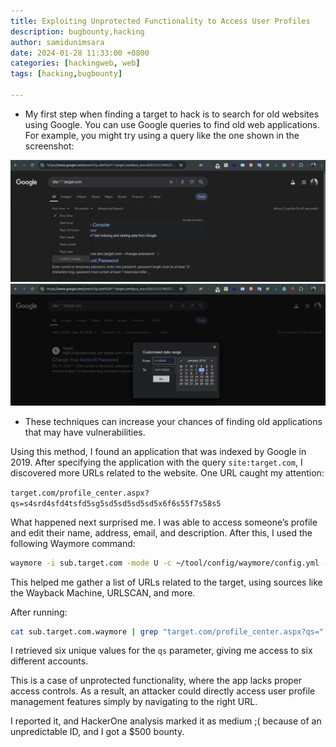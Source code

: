 ```yaml
---
title: Exploiting Unprotected Functionality to Access User Profiles
description: bugbounty,hacking
author: samidunimsara
date: 2024-01-28 11:33:00 +0800
categories: [hackingweb, web]
tags: [hacking,bugbounty]

---
```


* My first step when finding a target to hack is to search for old websites using Google. You can use Google queries to find old web applications. For example, you might try using a query like the one shown in the screenshot:



![d](/assets/1.png)
![d](/assets/2.png)



* These techniques can increase your chances of finding old applications that may have vulnerabilities.

Using this method, I found an application that was indexed by Google in 2019.
After specifying the application with the query `site:target.com`, I discovered more URLs related to the website. One URL caught my attention:

`target.com/profile_center.aspx?qs=s4srd4sfd4tsfd5sg5sd5sd5sd5sd5x6f6s55f7s58s5`

What happened next surprised me. I was able to access someone’s profile and edit their name, address, email, and description. After this, I used the following Waymore command:

```bash
waymore -i sub.target.com -mode U -c ~/tool/config/waymore/config.yml -oU sub.target.com.waymore
```

This helped me gather a list of URLs related to the target, using sources like the Wayback Machine, URLSCAN, and more.

After running:

```bash
cat sub.target.com.waymore | grep "target.com/profile_center.aspx?qs="
```

I retrieved six unique values for the `qs` parameter, giving me access to six different accounts.

This is a case of unprotected functionality, where the app lacks proper access controls. As a result, an attacker could directly access user profile management features simply by navigating to the right URL.

I reported it, and HackerOne analysis marked it as medium ;( because of an unpredictable ID, and I got a $500 bounty.




```
